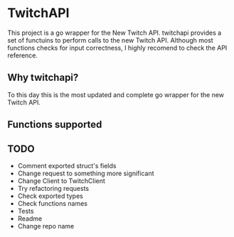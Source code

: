 <!--- build:travisyml doc:go -->
# TwitchAPI
This project is a go wrapper for the New Twitch API. twitchapi provides a set of functuins to perform calls to the new Twitch API.
Although most functions checks for input correctness, I highly recomend to check the API reference.

## Why twitchapi?
To this day this is the most updated and complete go wrapper for the new Twitch API.

## Functions supported

## TODO
- Comment exported struct's fields
- Change request to something more significant
- Change Client to TwitchClient
- Try refactoring requests
- Check exported types
- Check functions names
- Tests
- Readme
- Change repo name
